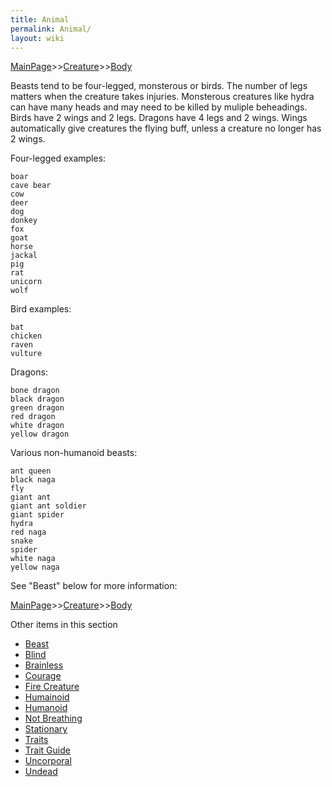 ```yaml
---
title: Animal
permalink: Animal/
layout: wiki
---
```


[MainPage](/keeperrl_wiki/ "wikilink")>>[Creature](/keeperrl_wiki/Creature_Guide "wikilink")>>[Body](/keeperrl_wiki/Body "wikilink")

Beasts tend to be four-legged, monsterous or birds. The number of legs matters when the creature takes injuries. Monsterous creatures like
hydra can have many heads and may need to be killed by muliple beheadings. Birds have 2 wings and 2 legs. Dragons have 4 legs and 2 wings.
Wings automatically give creatures the flying buff, unless a creature no longer has 2 wings.

Four-legged examples:

	boar 
	cave bear 
	cow 
	deer 
	dog 
	donkey 
	fox 
	goat 
	horse 
	jackal
	pig 
	rat 
	unicorn 
	wolf 

Bird examples:

	bat 
	chicken 
	raven
	vulture

Dragons:

	bone dragon
	black dragon 
	green dragon 
	red dragon 
	white dragon 
	yellow dragon
	
Various non-humanoid beasts:

	ant queen 
	black naga 
	fly 
	giant ant 
	giant ant soldier 
	giant spider 
	hydra 
	red naga 
	snake 
	spider 
	white naga 
	yellow naga

See "Beast" below for more information:

[MainPage](/keeperrl_wiki/ "wikilink")>>[Creature](/keeperrl_wiki/Creature_Guide "wikilink")>>[Body](/keeperrl_wiki/Body "wikilink")

Other items in this section
-    [Beast](/keeperrl_wiki/Beast "wikilink")
-    [Blind](/keeperrl_wiki/Blind "wikilink")
-    [Brainless](/keeperrl_wiki/Brainless "wikilink")
-    [Courage](/keeperrl_wiki/Courage "wikilink")
-    [Fire Creature](/keeperrl_wiki/Fire_Creature "wikilink")
-    [Humainoid](/keeperrl_wiki/Humainoid "wikilink")
-    [Humanoid](/keeperrl_wiki/Humanoid "wikilink")
-    [Not Breathing](/keeperrl_wiki/Not_Breathing "wikilink")
-    [Stationary](/keeperrl_wiki/Stationary "wikilink")
-    [Traits](/keeperrl_wiki/Traits "wikilink")
-    [Trait Guide](/keeperrl_wiki/Trait_Guide "wikilink")
-    [Uncorporal](/keeperrl_wiki/Uncorporal "wikilink")
-    [Undead](/keeperrl_wiki/Undead "wikilink")
